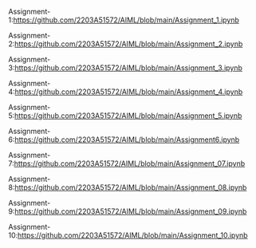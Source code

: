 Assignment-1:https://github.com/2203A51572/AIML/blob/main/Assignment_1.ipynb

Assignment-2:https://github.com/2203A51572/AIML/blob/main/Assignment_2.ipynb

Assignment-3:https://github.com/2203A51572/AIML/blob/main/Assignment_3.ipynb

Assignment-4:https://github.com/2203A51572/AIML/blob/main/Assignment_4.ipynb

Assignment-5:https://github.com/2203A51572/AIML/blob/main/Assignment_5.ipynb

Assignment-6:https://github.com/2203A51572/AIML/blob/main/Assignment6.ipynb

Assignment-7:https://github.com/2203A51572/AIML/blob/main/Assignment_07.ipynb

Assignment-8:https://github.com/2203A51572/AIML/blob/main/Assignment_08.ipynb

Assignment-9:https://github.com/2203A51572/AIML/blob/main/Assignment_09.ipynb

Assignment-10:https://github.com/2203A51572/AIML/blob/main/Assignment_10.ipynb
